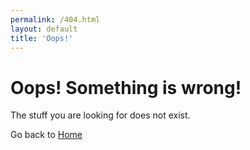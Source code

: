 ```yaml
---
permalink: /404.html
layout: default
title: 'Oops!'
---
```


# Oops! Something is wrong!

The stuff you are looking for does not exist.

Go back to [Home](/)